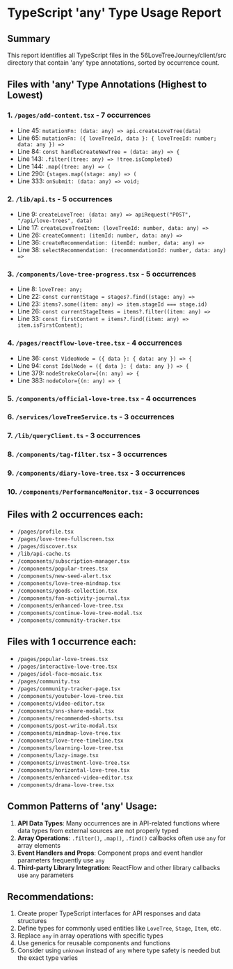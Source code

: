 # TypeScript 'any' Type Usage Report

## Summary
This report identifies all TypeScript files in the 56LoveTreeJourney/client/src directory that contain 'any' type annotations, sorted by occurrence count.

## Files with 'any' Type Annotations (Highest to Lowest)

### 1. `/pages/add-content.tsx` - 7 occurrences
- Line 45: `mutationFn: (data: any) => api.createLoveTree(data)`
- Line 65: `mutationFn: ({ loveTreeId, data }: { loveTreeId: number; data: any }) =>`
- Line 84: `const handleCreateNewTree = (data: any) => {`
- Line 143: `.filter((tree: any) => !tree.isCompleted)`
- Line 144: `.map((tree: any) => (`
- Line 290: `{stages.map((stage: any) => (`
- Line 333: `onSubmit: (data: any) => void;`

### 2. `/lib/api.ts` - 5 occurrences
- Line 9: `createLoveTree: (data: any) => apiRequest("POST", "/api/love-trees", data)`
- Line 17: `createLoveTreeItem: (loveTreeId: number, data: any) =>`
- Line 26: `createComment: (itemId: number, data: any) =>`
- Line 36: `createRecommendation: (itemId: number, data: any) =>`
- Line 38: `selectRecommendation: (recommendationId: number, data: any) =>`

### 3. `/components/love-tree-progress.tsx` - 5 occurrences
- Line 8: `loveTree: any;`
- Line 22: `const currentStage = stages?.find((stage: any) =>`
- Line 23: `items?.some((item: any) => item.stageId === stage.id)`
- Line 26: `const currentStageItems = items?.filter((item: any) =>`
- Line 33: `const firstContent = items?.find((item: any) => item.isFirstContent);`

### 4. `/pages/reactflow-love-tree.tsx` - 4 occurrences
- Line 36: `const VideoNode = ({ data }: { data: any }) => {`
- Line 94: `const IdolNode = ({ data }: { data: any }) => {`
- Line 379: `nodeStrokeColor={(n: any) => {`
- Line 383: `nodeColor={(n: any) => {`

### 5. `/components/official-love-tree.tsx` - 4 occurrences

### 6. `/services/loveTreeService.ts` - 3 occurrences

### 7. `/lib/queryClient.ts` - 3 occurrences

### 8. `/components/tag-filter.tsx` - 3 occurrences

### 9. `/components/diary-love-tree.tsx` - 3 occurrences

### 10. `/components/PerformanceMonitor.tsx` - 3 occurrences

## Files with 2 occurrences each:
- `/pages/profile.tsx`
- `/pages/love-tree-fullscreen.tsx`
- `/pages/discover.tsx`
- `/lib/api-cache.ts`
- `/components/subscription-manager.tsx`
- `/components/popular-trees.tsx`
- `/components/new-seed-alert.tsx`
- `/components/love-tree-mindmap.tsx`
- `/components/goods-collection.tsx`
- `/components/fan-activity-journal.tsx`
- `/components/enhanced-love-tree.tsx`
- `/components/continue-love-tree-modal.tsx`
- `/components/community-tracker.tsx`

## Files with 1 occurrence each:
- `/pages/popular-love-trees.tsx`
- `/pages/interactive-love-tree.tsx`
- `/pages/idol-face-mosaic.tsx`
- `/pages/community.tsx`
- `/pages/community-tracker-page.tsx`
- `/components/youtuber-love-tree.tsx`
- `/components/video-editor.tsx`
- `/components/sns-share-modal.tsx`
- `/components/recommended-shorts.tsx`
- `/components/post-write-modal.tsx`
- `/components/mindmap-love-tree.tsx`
- `/components/love-tree-timeline.tsx`
- `/components/learning-love-tree.tsx`
- `/components/lazy-image.tsx`
- `/components/investment-love-tree.tsx`
- `/components/horizontal-love-tree.tsx`
- `/components/enhanced-video-editor.tsx`
- `/components/drama-love-tree.tsx`

## Common Patterns of 'any' Usage:
1. **API Data Types**: Many occurrences are in API-related functions where data types from external sources are not properly typed
2. **Array Operations**: `.filter()`, `.map()`, `.find()` callbacks often use `any` for array elements
3. **Event Handlers and Props**: Component props and event handler parameters frequently use `any`
4. **Third-party Library Integration**: ReactFlow and other library callbacks use `any` parameters

## Recommendations:
1. Create proper TypeScript interfaces for API responses and data structures
2. Define types for commonly used entities like `LoveTree`, `Stage`, `Item`, etc.
3. Replace `any` in array operations with specific types
4. Use generics for reusable components and functions
5. Consider using `unknown` instead of `any` where type safety is needed but the exact type varies